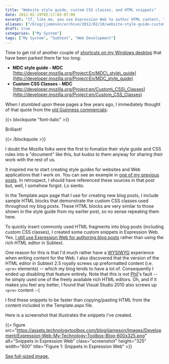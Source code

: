 ```yaml
---
title: "Website style guide, custom CSS classes, and HTML snippets"
date: 2012-02-19T02:17:03-07:00
excerpt: "If, like me, you use Expression Web to author HTML content, then I hope you take advantage of the \"Snippets\" feature."
aliases: ["/blog/jjameson/archive/2012/02/18/website-style-guide-custom-css-classes-and-html-snippets.aspx", "/blog/jjameson/archive/2012/02/19/website-style-guide-custom-css-classes-and-html-snippets.aspx"]
draft: true
categories: ["My System"]
tags: ["My System", "Subtext", "Web Development"]
---
```


Time to get rid of another couple of 	[shortcuts on my Windows desktop](/blog/jjameson/2012/02/18/stop-putting-shortcuts-on-my-windows-desktop) that have been parked there far too long:

- **MDC style guide - MDC**
  [http://developer.mozilla.org/Project:En/MDC\_style\_guide](http://developer.mozilla.org/Project:En/MDC_style_guide)
- **Custom CSS Classes - MDC**
  [http://developer.mozilla.org/Project:en/Custom\_CSS\_Classes](http://developer.mozilla.org/Project:en/Custom_CSS_Classes)

When I stumbled upon these pages a few years ago, I immediately thought of  	that quote from the [old
Guinness commercials](http://www.youtube.com/watch?v=3DPKf7y1F-Q):

{{< blockquote "font-italic" >}}

Brilliant!

{{< /blockquote >}}

I doubt the Mozilla folks were the first to fomalize their style guide and  	CSS rules into a "document" like this, but kudos to them anyway for sharing  	their work with the rest of us.

It inspired me to start creating style guides for websites and Web applications  	that I work on. You can see an example in 	[one of my previous posts](/blog/jjameson/2011/11/03/building-technologytoolbox-com-part-4). In retrospect, I should have referenced these  	sources in that post but, well, I somehow forgot. Lo siento.

In the Template.aspx page that I use for creating new blog posts, I include  	sample HTML blocks that demonstrate the custom CSS classes used throughout my  	blog posts. These HTML blocks are very similar to those shown in the style guide  	from my earlier post, so no sense repeating them here.

To quickly insert commonly used HTML fragments into blog posts (including  	custom CSS classes), I created some custom snippets in Expression Web. Yes, 	[I still use Expression Web for authoring blog posts](/blog/jjameson/2009/09/12/expression-web-my-msdn-blog-and-now-team-foundation-server) rather than using the  	rich HTML editor in Subtext.

One reason for this is that I'd much rather have a 	[WYSIWYG](http://en.wikipedia.org/wiki/Wysiwyg) experience when writing  	content for the Web. I also discovered that the version of the HTML editor in  	Subtext 2.5 royally screws up preformatted content (i.e. `<pre>`  	elements) -- which my blog tends to have a lot of. Consequently I ended up disabling  	that feature entirely. Note that this is not 	[Phil](http://www.haacked.com)'s fault -- he simply used one of the  	freely available rich HTML editors. Oh, and if it makes you feel any better,  	I found that Visual Studio 2010 also screws up `<pre>` content  	:-(

I find these snippets to be faster than copying/pasting HTML from the content  	included in the Template.aspx file.

Here is a screenshot that illustrates the snippets I've created.

{{< figure
src="https://assets.technologytoolbox.com/blog/jjameson/Images/Development/Expression-Web-My-Technology-Toolbox-Blog-600x325.png"
alt="Snippets in Expression Web"
class="screenshot"
height="325"
width="600"
title="Figure 1: Snippets in Expression Web" >}}

[See full-sized image.](https://assets.technologytoolbox.com/blog/jjameson/Images/Development/Expression-Web-My-Technology-Toolbox-Blog-1920x1040.png)

